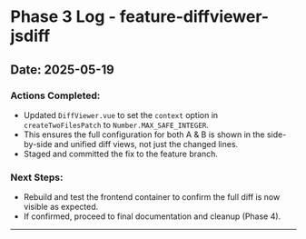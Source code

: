 # Phase 3 Log - feature-diffviewer-jsdiff

## Date: 2025-05-19

### Actions Completed:
- Updated `DiffViewer.vue` to set the `context` option in `createTwoFilesPatch` to `Number.MAX_SAFE_INTEGER`.
- This ensures the full configuration for both A & B is shown in the side-by-side and unified diff views, not just the changed lines.
- Staged and committed the fix to the feature branch.

### Next Steps:
- Rebuild and test the frontend container to confirm the full diff is now visible as expected.
- If confirmed, proceed to final documentation and cleanup (Phase 4).

---
